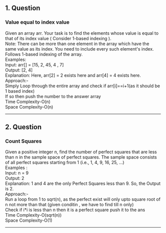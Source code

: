## 1. Question <br>
### Value equal to index value <br>
Given an array arr. Your task is to find the elements whose value is equal to that of its index value ( Consider 1-based indexing ). <br>
Note: There can be more than one element in the array which have the same value as its index. You need to include every such element's index. Follows 1-based indexing of the array. <br>
Examples: <br>
Input: arr[] = [15, 2, 45, 4 , 7] <br>
Output: [2, 4] <br>
Explanation: Here, arr[2] = 2 exists here and arr[4] = 4 exists here. <br>
Approach:- <br>
Simply Loop through the entire array and check if arr[i]==i+1(as it should be 1 based index)  <br>
If so then push the number to the answer array <br>
Time Complexity-O(n) <br>
Space Complexity-O(n) <br>

____________________________________________________________________________________


## 2. Question <br>
### Count Squares <br>
Given a positive integer n, find the number of perfect squares that are less than n in the sample space of perfect squares. The sample space consists of all perfect squares starting from 1 (i.e., 1, 4, 9, 16, 25, …) <br>
Examples : <br>
Input: n = 9 <br>
Output: 2 <br>
Explanation: 1 and 4 are the only Perfect Squares less than 9. So, the Output is 2. <br>
Approach:- <br>
Run a loop from 1 to sqrt(n), as the perfect exist will only upto square root of n not more than that (given conditin , we have to find till n only) <br>
Check if i*i is less than n then it is a perfect square push it to the ans <br>
Time Complexity-O(sqrt(n)) <br>
Space Complexity-O(1) <br>

_______________________________________________________________________________________________

